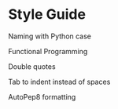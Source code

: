 # Style Guide

Naming with Python case

Functional Programming

Double quotes

Tab to indent instead of spaces

AutoPep8 formatting
